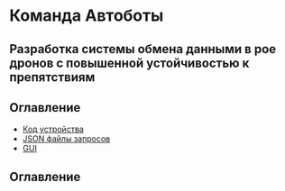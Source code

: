 # Команда Автоботы
## Разработка системы обмена данными в рое дронов с повышенной устойчивостью к препятствиям

## Оглавление
- [Код устройства](#Код_устройства) 
- [JSON файлы запросов](#JSON_файлы_запросов) 
- [GUI](#GUI) 

## Оглавление 
<a name="Код_устройства"></a> 
